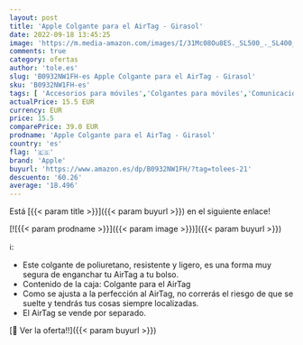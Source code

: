 ```yaml
---
layout: post
title: 'Apple Colgante para el AirTag - Girasol'
date: 2022-09-18 13:45:25
image: 'https://m.media-amazon.com/images/I/31Mc08Ou8ES._SL500_._SL400_.jpg'
comments: true
category: ofertas
author: 'tole.es'
slug: 'B0932NW1FH-es Apple Colgante para el AirTag - Girasol'
sku: 'B0932NW1FH-es'
tags: [ 'Accesorios para móviles','Colgantes para móviles','Comunicación móvil y accesorios','Decoración para teléfonos móviles','Electrónica','apple','🇪🇸', ]
actualPrice: 15.5 EUR
currency: EUR
price: 15.5
comparePrice: 39.0 EUR
prodname: 'Apple Colgante para el AirTag - Girasol'
country: 'es'
flag: '🇪🇸'
brand: 'Apple'
buyurl: 'https://www.amazon.es/dp/B0932NW1FH/?tag=tolees-21'
descuento: '60.26'
average: '18.496'
---
```


Está [{{< param title >}}]({{< param buyurl >}}) en el siguiente enlace!

[![{{< param prodname >}}]({{< param image >}})]({{< param buyurl >}})

ℹ️:

- Este colgante de poliuretano, resistente y ligero, es una forma muy segura de enganchar tu AirTag a tu bolso.
- Contenido de la caja: Colgante para el AirTag
- Como se ajusta a la perfección al AirTag, no correrás el riesgo de que se suelte y tendrás tus cosas siempre localizadas.
- El AirTag se vende por separado.

[🛒 Ver la oferta!!]({{< param buyurl >}})

